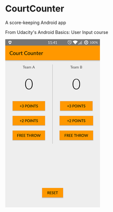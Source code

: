 # CourtCounter

A score-keeping Android app

From Udacity's Android Basics: User Input course

![Alt text](./courtcounter.png?raw=true)

